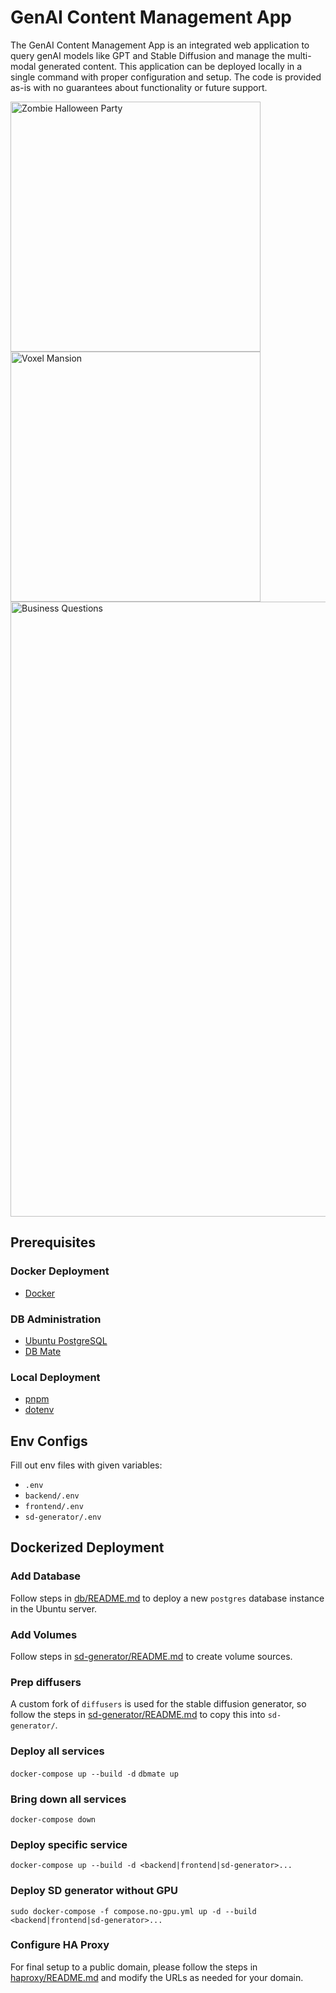 # GenAI Content Management App
The GenAI Content Management App is an integrated web application to query genAI models like GPT and Stable Diffusion and manage the multi-modal generated content. This application can be deployed locally in a single command with proper configuration and setup. The code is provided as-is with no guarantees about functionality or future support.

<img height="400" alt="Zombie Halloween Party" src="https://github.com/austinborn/genai-app/assets/15525028/2f43d670-5c71-4793-a285-b7e2c142f4a3">
<img height="400" alt="Voxel Mansion" src="https://github.com/austinborn/genai-app/assets/15525028/27163eac-5467-42da-b622-d403ee525e9f">
<img width="984" alt="Business Questions" src="https://github.com/austinborn/genai-app/assets/15525028/e5961c97-a108-4ae0-a22c-cdc9f5469c78">


## Prerequisites
### Docker Deployment
- [Docker](https://docs.docker.com/get-started/#download-and-install-docker)

### DB Administration
- [Ubuntu PostgreSQL](https://ubuntu.com/server/docs/databases-postgresql)
- [DB Mate](https://github.com/amacneil/dbmate)

### Local Deployment
- [pnpm](https://pnpm.io/installation)
- [dotenv](https://www.npmjs.com/package/dotenv)

## Env Configs
Fill out env files with given variables:
- `.env`
- `backend/.env`
- `frontend/.env`
- `sd-generator/.env`

## Dockerized Deployment
### Add Database
Follow steps in [db/README.md](./db/README.md) to deploy a new `postgres` database instance in the Ubuntu server.

### Add Volumes
Follow steps in [sd-generator/README.md](./sd-generator/README.md) to create volume sources.

### Prep diffusers
A custom fork of `diffusers` is used for the stable diffusion generator, so follow the steps in [sd-generator/README.md](./sd-generator/README.md) to copy this into `sd-generator/`.

### Deploy all services
`docker-compose up --build -d`
`dbmate up`

### Bring down all services
`docker-compose down`

### Deploy specific service
`docker-compose up --build -d <backend|frontend|sd-generator>...`

### Deploy SD generator without GPU
`sudo docker-compose -f compose.no-gpu.yml up -d --build <backend|frontend|sd-generator>...`
### Configure HA Proxy
For final setup to a public domain, please follow the steps in [haproxy/README.md](./haproxy/README.md) and modify the URLs as needed for your domain.

